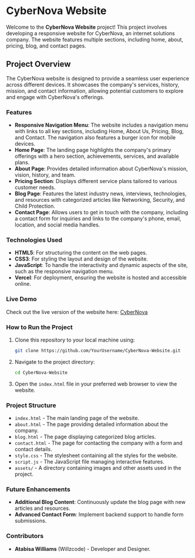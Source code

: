 # CyberNova Website

Welcome to the **CyberNova Website** project! This project involves developing a responsive website for CyberNova, an internet solutions company. The website features multiple sections, including home, about, pricing, blog, and contact pages.

## Project Overview

The CyberNova website is designed to provide a seamless user experience across different devices. It showcases the company's services, history, mission, and contact information, allowing potential customers to explore and engage with CyberNova's offerings.

### Features

- **Responsive Navigation Menu**: The website includes a navigation menu with links to all key sections, including Home, About Us, Pricing, Blog, and Contact. The navigation also features a burger icon for mobile devices.
- **Home Page**: The landing page highlights the company's primary offerings with a hero section, achievements, services, and available plans.
- **About Page**: Provides detailed information about CyberNova's mission, vision, history, and team.
- **Pricing Section**: Displays different service plans tailored to various customer needs.
- **Blog Page**: Features the latest industry news, interviews, technologies, and resources with categorized articles like Networking, Security, and Child Protection.
- **Contact Page**: Allows users to get in touch with the company, including a contact form for inquiries and links to the company's phone, email, location, and social media handles.

### Technologies Used

- **HTML5**: For structuring the content on the web pages.
- **CSS3**: For styling the layout and design of the website.
- **JavaScript**: To handle the interactivity and dynamic aspects of the site, such as the responsive navigation menu.
- **Vercel**: For deployment, ensuring the website is hosted and accessible online.

### Live Demo

Check out the live version of the website here: [CyberNova](https://cyber-nova.vercel.app)

### How to Run the Project

1. Clone this repository to your local machine using:
   ```bash
   git clone https://github.com/YourUsername/CyberNova-Website.git
   ```
2. Navigate to the project directory:
   ```bash
   cd CyberNova-Website
   ```
3. Open the `index.html` file in your preferred web browser to view the website.

### Project Structure

- `index.html` - The main landing page of the website.
- `about.html` - The page providing detailed information about the company.
- `blog.html` - The page displaying categorized blog articles.
- `contact.html` - The page for contacting the company with a form and contact details.
- `style.css` - The stylesheet containing all the styles for the website.
- `script.js` - The JavaScript file managing interactive features.
- `assets/` - A directory containing images and other assets used in the project.

### Future Enhancements

- **Additional Blog Content**: Continuously update the blog page with new articles and resources.
- **Advanced Contact Form**: Implement backend support to handle form submissions.

### Contributors

- **Atabisa Williams** (Willzcode) - Developer and Designer.
